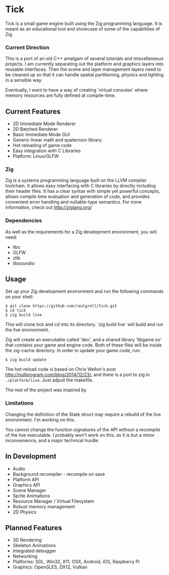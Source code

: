 # Tick

Tick is a small game engine built using the Zig programming language. It is meant as
an educational tool and showcase of some of the capabilities of Zig.

### Current Direction

This is a port of an old C++ amalgam of several tutorials and miscellaneous projects. I am currently
separating out the platform and graphics layers into reusable interfaces. Then the scene and layer 
management layers need to be cleaned up so that it can handle spatial partitioning,
physics and lighting in a sensible way.

Eventually, I want to have a way of creating 'virtual consoles' where memory resources are fully defined at
compile-time.

## Current Features
- 2D Immediate Mode Renderer
- 2D Batched Renderer
- Basic Immediate Mode GUI
- Generic linear math and quaternion library.
- Hot reloading of game code
- Easy integration with C Libraries
- Platform: Linux/GLFW

### Zig

Zig is a systems programming language built on the LLVM compiler toolchain. It allows easy interfacing
with C libraries by directly including their header files. It has a clear syntax with simple yet
powerful concepts, allows compile time evaluation and generation of code, and provides convenient error
handling and nullable-type semantics. For more information, check out http://ziglang.org/

### Dependencies

As well as the requirements for a Zig development environment, you will need:
- libc
- GLFW
- zlib
- libsoundio

## Usage

Set up your Zig development environment and run the following commands on your shell:

```
$ git clone https://github.com/raulgrell/tick.git
$ cd tick
$ zig build live
```

This will clone tick and cd into its directory. ´zig build live´ will build and run the live environment.

Zig will create an executable called 'dev', and a shared library 'libgame.so' that contains your game and
engine code. Both of these files will be inside the zig-cache directory. In order to update your game code, run:

```
$ zig build update
```

The hot-reload code is based on Chris Wellon's post http://nullprogram.com/blog/2014/12/23/, and there is a
port to zig in `./platform/live`. Just adjust the makefile.

The rest of the project was inspired by 

### Limitations

Changing the definition of the State struct may require a rebuild of the live environment. I'm working on this.

You cannot change the function signatures of the API without a recompile of the live executable. 
I probably won't work on this, as it is but a minor inconvenience, and a major technical hurdle.

## In Development
- Audio
- Background recompiler - recompile on save
- Platform API
- Graphics API
- Scene Manager
- Sprite Animations
- Resource Manager / Virtual Filesystem
- Robust memory management
- 2D Physics 

## Planned Features
- 3D Rendering
- Skeleton Animations
- Integrated debugger
- Networking
- Platforms: SDL, Win32, X11, OSX, Android, iOS, Raspberry Pi
- Graphics: OpenGLES, DX12, Vulkan

